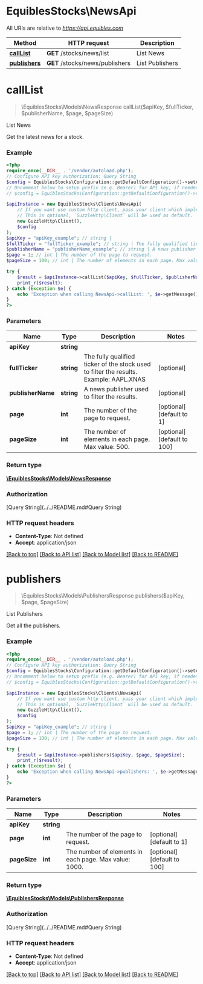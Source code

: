 # EquiblesStocks\NewsApi

All URIs are relative to *https://api.equibles.com*

Method | HTTP request | Description
------------- | ------------- | -------------
[**callList**](NewsApi.md#calllist) | **GET** /stocks/news/list | List News
[**publishers**](NewsApi.md#publishers) | **GET** /stocks/news/publishers | List Publishers

# **callList**
> \EquiblesStocks\Models\NewsResponse callList($apiKey, $fullTicker, $publisherName, $page, $pageSize)

List News

Get the latest news for a stock.

### Example
```php
<?php
require_once(__DIR__ . '/vendor/autoload.php');
// Configure API key authorization: Query String
$config = EquiblesStocks\Configuration::getDefaultConfiguration()->setApiKey('apiKey', 'YOUR_API_KEY');
// Uncomment below to setup prefix (e.g. Bearer) for API key, if needed
// $config = EquiblesStocks\Configuration::getDefaultConfiguration()->setApiKeyPrefix('apiKey', 'Bearer');

$apiInstance = new EquiblesStocks\Clients\NewsApi(
    // If you want use custom http client, pass your client which implements `GuzzleHttp\ClientInterface`.
    // This is optional, `GuzzleHttp\Client` will be used as default.
    new GuzzleHttp\Client(),
    $config
);
$apiKey = "apiKey_example"; // string | 
$fullTicker = "fullTicker_example"; // string | The fully qualified ticker of the stock used to filter the results. Example: AAPL.XNAS
$publisherName = "publisherName_example"; // string | A news publisher used to filter the results.
$page = 1; // int | The number of the page to request.
$pageSize = 100; // int | The number of elements in each page. Max value: 500.

try {
    $result = $apiInstance->callList($apiKey, $fullTicker, $publisherName, $page, $pageSize);
    print_r($result);
} catch (Exception $e) {
    echo 'Exception when calling NewsApi->callList: ', $e->getMessage(), PHP_EOL;
}
?>
```

### Parameters

Name | Type | Description  | Notes
------------- | ------------- | ------------- | -------------
 **apiKey** | **string**|  |
 **fullTicker** | **string**| The fully qualified ticker of the stock used to filter the results. Example: AAPL.XNAS | [optional]
 **publisherName** | **string**| A news publisher used to filter the results. | [optional]
 **page** | **int**| The number of the page to request. | [optional] [default to 1]
 **pageSize** | **int**| The number of elements in each page. Max value: 500. | [optional] [default to 100]

### Return type

[**\EquiblesStocks\Models\NewsResponse**](../Model/NewsResponse.md)

### Authorization

[Query String](../../README.md#Query String)

### HTTP request headers

 - **Content-Type**: Not defined
 - **Accept**: application/json

[[Back to top]](#) [[Back to API list]](../../README.md#documentation-for-api-endpoints) [[Back to Model list]](../../README.md#documentation-for-models) [[Back to README]](../../README.md)

# **publishers**
> \EquiblesStocks\Models\PublishersResponse publishers($apiKey, $page, $pageSize)

List Publishers

Get all the publishers.

### Example
```php
<?php
require_once(__DIR__ . '/vendor/autoload.php');
// Configure API key authorization: Query String
$config = EquiblesStocks\Configuration::getDefaultConfiguration()->setApiKey('apiKey', 'YOUR_API_KEY');
// Uncomment below to setup prefix (e.g. Bearer) for API key, if needed
// $config = EquiblesStocks\Configuration::getDefaultConfiguration()->setApiKeyPrefix('apiKey', 'Bearer');

$apiInstance = new EquiblesStocks\Clients\NewsApi(
    // If you want use custom http client, pass your client which implements `GuzzleHttp\ClientInterface`.
    // This is optional, `GuzzleHttp\Client` will be used as default.
    new GuzzleHttp\Client(),
    $config
);
$apiKey = "apiKey_example"; // string | 
$page = 1; // int | The number of the page to request.
$pageSize = 100; // int | The number of elements in each page. Max value: 1000.

try {
    $result = $apiInstance->publishers($apiKey, $page, $pageSize);
    print_r($result);
} catch (Exception $e) {
    echo 'Exception when calling NewsApi->publishers: ', $e->getMessage(), PHP_EOL;
}
?>
```

### Parameters

Name | Type | Description  | Notes
------------- | ------------- | ------------- | -------------
 **apiKey** | **string**|  |
 **page** | **int**| The number of the page to request. | [optional] [default to 1]
 **pageSize** | **int**| The number of elements in each page. Max value: 1000. | [optional] [default to 100]

### Return type

[**\EquiblesStocks\Models\PublishersResponse**](../Model/PublishersResponse.md)

### Authorization

[Query String](../../README.md#Query String)

### HTTP request headers

 - **Content-Type**: Not defined
 - **Accept**: application/json

[[Back to top]](#) [[Back to API list]](../../README.md#documentation-for-api-endpoints) [[Back to Model list]](../../README.md#documentation-for-models) [[Back to README]](../../README.md)

